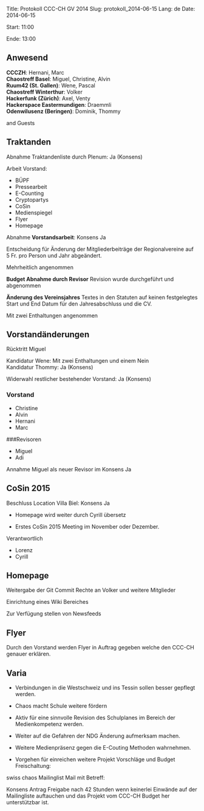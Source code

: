 Title: Protokoll CCC-CH GV 2014
Slug: protokoll_2014-06-15
Lang: de
Date: 2014-06-15

Start:
11:00

Ende:
13:00

## Anwesend

**CCCZH**: Hernani, Marc<br/>
**Chaostreff Basel**: Miguel, Christine, Alvin<br/>
**Ruum42 (St. Gallen)**: Wene, Pascal<br/>
**Chaostreff Winterthur**: Volker<br/>
**Hackerfunk (Zürich)**: Axel, Venty<br/>
**Hackerspace Eastermundigen**: Draemmli<br/>
**Odenwilusenz (Beringen)**: Dominik, Thommy<br/>

and Guests

## Traktanden

Abnahme Traktandenliste durch Plenum: Ja (Konsens)

Arbeit Vorstand:

 * BÜPF
 * Pressearbeit
 * E-Counting
 * Cryptopartys
 * CoSin
 * Medienspiegel
 * Flyer
 * Homepage

Abnahme **Vorstandsarbeit**: Konsens Ja

Entscheidung für Änderung der Mitgliederbeiträge der Regionalvereine auf 5 Fr. pro Person und Jahr abgeändert.

Mehrheitlich angenommen


**Budget Abnahme durch Revisor**
Revision wurde durchgeführt und abgenommen


**Änderung des Vereinsjahres** Textes in den Statuten auf keinen festgelegtes Start und End Datum für den Jahresabschluss und die CV.

Mit zwei Enthaltungen angenommen


## Vorstandänderungen

Rücktritt Miguel

Kandidatur Wene: Mit zwei Enthaltungen und einem Nein<br />
Kandidatur Thommy: Ja (Konsens)

Widerwahl restlicher bestehender Vorstand: Ja (Konsens)

### Vorstand

  * Christine
  * Alvin
  * Hernani
  * Marc

###Revisoren

  * Miguel
  * Adi

Annahme Miguel als neuer Revisor im Konsens Ja


## CoSin 2015

Beschluss Location Villa Biel: Konsens Ja

  * Homepage wird weiter durch Cyrill übersetz

  * Erstes CoSin 2015  Meeting im November oder Dezember.

Verantwortlich

  * Lorenz
  * Cyrill


## Homepage

Weitergabe der Git Commit Rechte an Volker und weitere Mitglieder

Einrichtung eines Wiki Bereiches

Zur Verfügung stellen von Newsfeeds


## Flyer
Durch den Vorstand werden Flyer in Auftrag gegeben welche den CCC-CH genauer erklären.


## Varia

  * Verbindungen in die Westschweiz und ins Tessin sollen besser gepflegt werden.

  * Chaos macht Schule weitere fördern

  * Aktiv für eine sinnvolle Revision des Schulplanes im Bereich der Medienkompetenz werden.

  * Weiter auf die Gefahren der NDG Änderung aufmerksam machen.

  * Weitere Medienpräsenz gegen die E-Couting Methoden wahrnehmen.

  * Vorgehen für einreichen weitere Projekt Vorschläge und Budget Freischaltung:

swiss chaos Mailinglist
Mail mit Betreff:

Konsens Antrag
Freigabe nach 42 Stunden wenn keinerlei Einwände auf der Mailingliste auftauchen und das Projekt vom CCC-CH Budget her unterstützbar ist.


